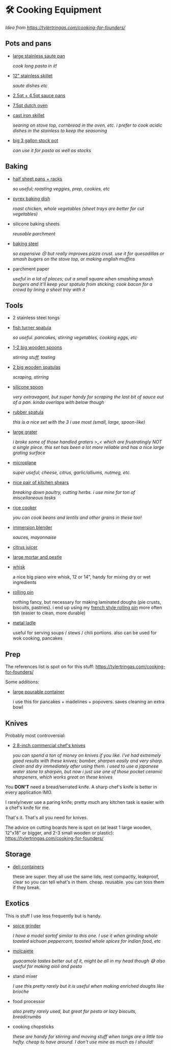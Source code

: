# 🛠️ Cooking Equipment

_Idea from https://tylertringas.com/cooking-for-founders/_

## Pots and pans

- [large stainless saute pan](https://www.amazon.com/Cuisinart-733-30H-Classic-Stainless-2-Quart/dp/B00008CM6B)

  _cook long pasta in it!_

- [12" stainless skillet](https://www.amazon.com/Cuisinart-8922-30H-Professional-Stainless-Skillet/dp/B00NAU9058/)

  _saute dishes etc_

- [2.5qt + 4.5qt sauce pans](https://www.amazon.com/Calphalon-Tri-Ply-Stainless-Cookware-2-quart/dp/B003L0ZNYY)

- [7.5qt dutch oven](https://www.amazon.com/AmazonBasics-Enameled-Covered-Dutch-7-3-Quart/dp/B073Q9PSWD)

- [cast iron skillet](https://www.amazon.com/cuisinel-Pre-Seasoned-Cookware-Heat-Resistant-Induction/dp/B071G3B139)

  _searing on stove top, cornbread in the oven, etc. i prefer to cook acidic
  dishes in the stainless to keep the seasoning_

- [big 3 gallon stock pot](todo)

  _can use it for pasta as well as stocks_

## Baking

- [half sheet pans + racks](https://www.amazon.com/Nordic-Ware-43172-Set-Half-Nonstick/dp/B07BZLZFRG)

  _so useful; roasting veggies, prep, cookies, etc_

- [pyrex baking dish](https://www.amazon.com/Pyrex-SYNCHKG106070-Basics-Baking-Dishes/dp/B07794QZKC)

  _roast chicken, whole vegetables (sheet trays are better for cut vegetables)_

- silicone baking sheets

  _reusable parchment_

- [baking steel](https://www.amazon.com/Conductive-Cooking-Square-Deluxe-Version/dp/B085SW7PG6)

  _so expensive 😢 but really improves pizza crust. use it for quesadillas or
  smash bugers on the stove top, or making english muffins_

- parchment paper

  _useful in a lot of places; cut a small square when smashing smash burgers and
  it'll keep your spatula from sticking; cook bacon for a crowd by lining a
  sheet tray with it_

## Tools

- 2 stainless steel tongs

- [fish turner spatula](https://www.amazon.com/gp/product/B003HEOLXI/ref=ppx_yo_dt_b_search_asin_title?ie=UTF8&psc=1)

  _so useful. pancakes, stirring vegetables, cooking eggs, etc_

- [1-2 big wooden spoons](https://www.webstaurantstore.com/tablecraft-w12-12-beechwood-wooden-spoon/40712WOOD.html)

  _stirring stuff, tasting_

- [2 big wooden spatulas](https://www.amazon.com/Wood-Mixing-Cooking-Spatula-Resistant/dp/B07MXQDV65)

  _scraping, stirring_

- [silicone spoon](https://gir.co/products/spatula?variant=26882837381184)

  _very extravagant, but super handy for scraping the last bit of sauce out of a
  pan. kinda overlaps with below though_

- [rubber spatula](https://www.amazon.com/Cooptop-Silicone-Spatula-Set-Resistant/dp/B082F6V7FV/)

  _this is a nice set with the 3 i use most (small, large, spoon-like)_

- [large grater](https://www.amazon.com/gp/product/B07V7GZY16/ref=ppx_yo_dt_b_search_asin_title?ie=UTF8&psc=1)

  _i broke some of those handled graters >\_< which are frustratingly NOT a
  single piece. this set has been a lot more reliable and has a nice large
  grating surface_

- [microplane](https://www.amazon.com/gp/product/B004JKUWBO/ref=ppx_yo_dt_b_search_asin_title?ie=UTF8&psc=1)

  _super useful; cheese, citrus, garlic/alliums, nutmeg, etc._

- [nice pair of kitchen shears](https://www.amazon.com/dp/B005DPMQR2/?coliid=I69QCBQX62MBF&colid=28281Z0X82BLW&psc=0)

  _breaking down poultry, cutting herbs. i use mine for ton of miscellaneous
  tasks_

- [rice cooker](https://www.amazon.com/gp/product/B007WQ9YNO/ref=ppx_yo_dt_b_search_asin_title?ie=UTF8&psc=1)

  _you can cook beans and lentils and other grains in these too!_

- [immersion blender](https://www.amazon.com/Mueller-Austria-Ultra-Stick-Multi-Purpose-Attachment/dp/B075X1KPLZ)

  _sauces, mayonnaise_

- [citrus juicer](todo)

- [large mortar and pestle](todo)

- [whisk](https://www.webstaurantstore.com/14-stainless-steel-piano-whip-whisk/92247034.html)

  a nice big piano wire whisk, 12 or 14", handy for mixing dry or wet
  ingredients

- [rolling pin](https://www.webstaurantstore.com/13-wooden-rolling-pin/407ROLLPNW13.html)

  nothing fancy, but necessary for making laminated doughs (pie crusts,
  biscuits, pastries). i end up using my
  [french style rolling pin](https://www.webstaurantstore.com/ateco-20175-20-maple-wood-tapered-french-rolling-pin/14420175.html)
  more often tbh (easier to clean, more durable)

- [metal ladle](https://www.webstaurantstore.com/4-oz-one-piece-stainless-steel-ladle/92246814.html)

  useful for serving soups / stews / chili portions. also can be used for wok
  cooking, pancakes

## Prep

The references list is spot on for this stuff:
https://tylertringas.com/cooking-for-founders/

Some additions:

- [large pourable container](https://www.webstaurantstore.com/anchor-hocking-81605ahg18-2-qt-glass-measuring-cup/55081605A.html)

  i use this for pancakes + madelines + popovers. saves cleaning an extra bowl

## Knives

Probably most controversial:

- [2 8-inch commercial chef's knives](https://www.amazon.com/gp/product/B005P0OJ4S/ref=ppx_yo_dt_b_search_asin_title?ie=UTF8&psc=1)

  _you can spend a ton of money on knives if you like. i've had extremely good
  results with these knives; bomber, sharpen easily and very sharp. clean and
  dry immediately after using them. i used to use a japanese water stone to
  sharpen, but now i just use one of those pocket ceramic sharpeners, which
  works great on these knives_

You **DON'T** need a bread/serrated knife. A sharp chef's knife is better in
every application IMO.

I rarely/never use a paring knife; pretty much any kitchen task is easier with a
chef's knife for me.

That's it. That's all you need for knives.

The advice on cutting boards here is spot on (at least 1 large wooden, 12"x18"
or bigger, and 2-3 small wooden or plastic):
https://tylertringas.com/cooking-for-founders/

## Storage

- [deli containers](https://www.amazon.com/DuraHome-Containers-Leakproof-Container-Microwavable/dp/B075X416X8)

  these are super. they all use the same lids, nest compactly, leakproof, clear
  so you can tell what's in them. cheap. reusable. you can toss them if they
  break.

## Exotics

This is stuff I use less frequently but is handy.

- [spice grinder](https://www.amazon.com/Grinder-capacity-Electric-Catcher-stainless/dp/B08HK6VCXP)

  _I have a model sortof similar to this one. I use it when grinding whole
  toasted sichuan peppercorn, toasted whole spices for indian food, etc_

- [molcajete](https://www.amazon.com/gp/product/B001AVREHA)

  _guacamole tastes better out of it, might be all in my head though 😅 also
  useful for making aioli and pesto_

- stand mixer

  _I use this pretty rarely but it is useful when making enriched doughs like
  brioche_

- food processor

  _also pretty rarely used, but great for pesto or lazy biscuits, breadcrumbs_

- cooking chopsticks

  _these are handy for stirring and moving stuff when tongs are a little too
  hefty. cheap to have around. I don't use mine as much as I should!_

